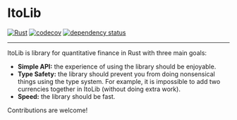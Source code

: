 # ItoLib

[![Rust](https://github.com/MeetThePatel/ItoLib/actions/workflows/rust.yml/badge.svg)](https://github.com/MeetThePatel/ItoLib/actions/workflows/rust.yml)
[![codecov](https://codecov.io/github/MeetThePatel/ItoLib/graph/badge.svg?token=INF7CZQMJ5)](https://codecov.io/github/MeetThePatel/ItoLib)
[![dependency status](https://deps.rs/repo/github/MeetThePatel/itolib/status.svg)](https://deps.rs/repo/github/MeetThePatel/itolib)

---

ItoLib is library for quantitative finance in Rust with three main goals:

- **Simple API:** the experience of using the library should be enjoyable.
- **Type Safety:** the library should prevent you from doing nonsensical things using the type system. For example, it is impossible to add two currencies together in ItoLib (without doing extra work).
- **Speed:** the library should be fast.

Contributions are welcome!
